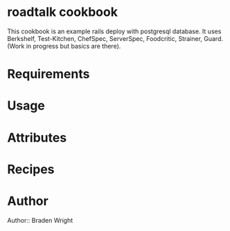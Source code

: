 # roadtalk cookbook
This cookbook is an example rails deploy with postgresql database.
It uses Berkshelf, Test-Kitchen, ChefSpec, ServerSpec, Foodcritic, Strainer, Guard.  (Work in progress but basics are there).

# Requirements

# Usage

# Attributes

# Recipes

# Author

Author:: Braden Wright
